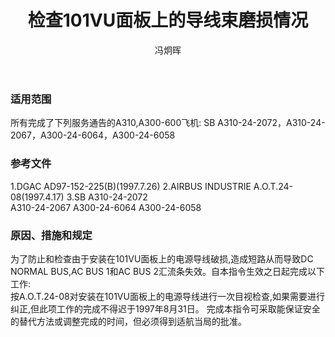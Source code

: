 ﻿---
amendno: 39-1994  
cadno: CAD1997-MULT-41  
title: 检查101VU面板上的导线束磨损情况  
publishdate: 1997-08-15  
effdate: 1997-08-22  
acmodels: ["A300","A310"]  
tags: []  
engs: []  
pns: []  
mfrs: ["BOEING"]  
admins: 西北管理局  
author: 冯炯晖  
---
  
### 适用范围  
所有完成了下列服务通告的A310,A300-600飞机:     SB A310-24-2072，A310-24-2067，A300-24-6064，A300-24-6058  
  
<!--more-->  
### 参考文件  
  1.DGAC AD97-152-225(B)(1997.7.26)     2.AIRBUS INDUSTRIE A.O.T.24-08(1997.4.17)     3.SB A310-24-2072  
A310-24-2067 A300-24-6064 A300-24-6058  
  
### 原因、措施和规定  

  为了防止和检查由于安装在101VU面板上的电源导线破损,造成短路从而导致DC NORMAL BUS,AC BUS 1和AC BUS 2汇流条失效。自本指令生效之日起完成以下工作:  
按A.O.T.24-08对安装在101VU面板上的电源导线进行一次目视检查,如果需要进行纠正,但此项工作的完成不得迟于1997年8月31日。     完成本指令可采取能保证安全的替代方法或调整完成的时间，但必须得到适航当局的批准。  
  
